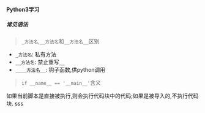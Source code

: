 #### Python3学习

##### 常见语法

> `_方法名`,`__方法名`和`__方法名__`区别

* `_方法名`: 私有方法
* `__方法名`: 禁止重写`__`
* `____方法名__`: 钩子函数,供python调用

> `if __name__ == '__main__'`含义

如果当前脚本是直接被执行,则会执行代码块中的代码;如果是被导入的,不执行代码块.   sss

